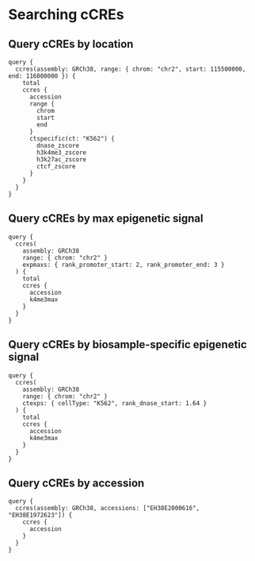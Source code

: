 # Searching cCREs

## Query cCREs by location

```
query {
  ccres(assembly: GRCh38, range: { chrom: "chr2", start: 115500000, end: 116000000 }) {
    total
    ccres {
      accession
      range {
        chrom
        start
        end
      }
      ctspecific(ct: "K562") {
        dnase_zscore
        h3k4me3_zscore
        h3k27ac_zscore
        ctcf_zscore
      }
    }
  }
}
```

## Query cCREs by max epigenetic signal

```
query {
  ccres(
    assembly: GRCh38
    range: { chrom: "chr2" }
    expmaxs: { rank_promoter_start: 2, rank_promoter_end: 3 }
  ) {
    total
    ccres {
      accession
      k4me3max
    }
  }
}
```

## Query cCREs by biosample-specific epigenetic signal

```
query {
  ccres(
    assembly: GRCh38
    range: { chrom: "chr2" }
    ctexps: { cellType: "K562", rank_dnase_start: 1.64 }
  ) {
    total
    ccres {
      accession
      k4me3max
    }
  }
}
```

## Query cCREs by accession

```
query {
  ccres(assembly: GRCh38, accessions: ["EH38E2000616", "EH38E1972623"]) {
    ccres {
      accession
    }
  }
}
```
